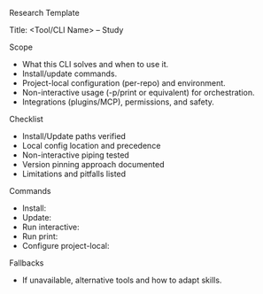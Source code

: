 Research Template

Title: <Tool/CLI Name> – Study

Scope
- What this CLI solves and when to use it.
- Install/update commands.
- Project-local configuration (per-repo) and environment.
- Non-interactive usage (-p/print or equivalent) for orchestration.
- Integrations (plugins/MCP), permissions, and safety.

Checklist
- Install/Update paths verified
- Local config location and precedence
- Non-interactive piping tested
- Version pinning approach documented
- Limitations and pitfalls listed

Commands
- Install:
- Update:
- Run interactive:
- Run print:
- Configure project-local:

Fallbacks
- If unavailable, alternative tools and how to adapt skills.

